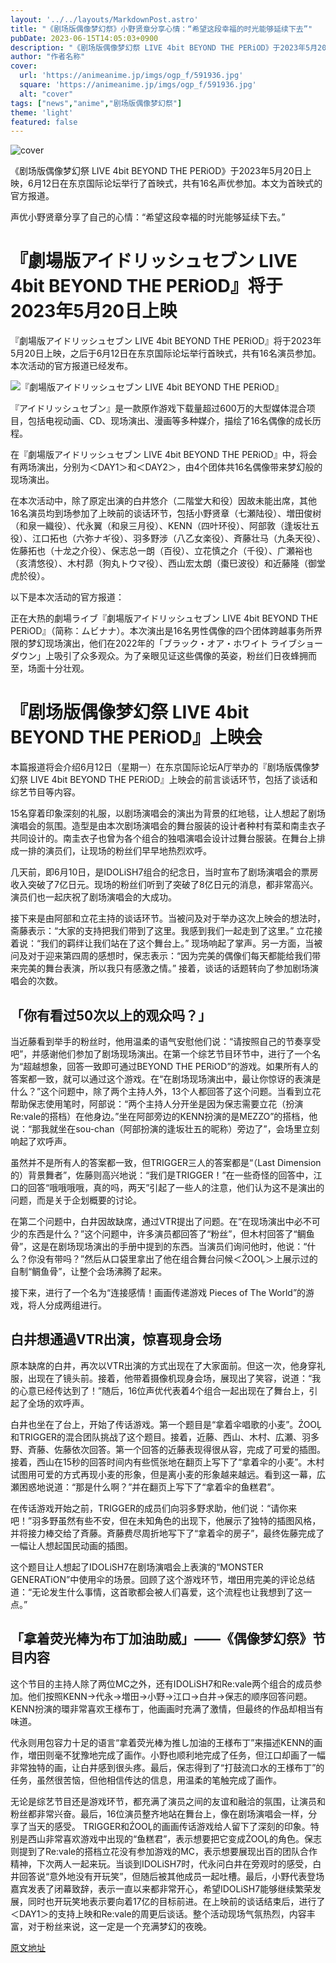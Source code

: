 ```yaml
---
layout: '../../layouts/MarkdownPost.astro'
title: "《剧场版偶像梦幻祭》小野贤章分享心情：“希望这段幸福的时光能够延续下去”"
pubDate: 2023-06-15T14:05:03+0900
description: "《剧场版偶像梦幻祭 LIVE 4bit BEYOND THE PERiOD》于2023年5月20日上映，6月12日在东京国际论坛举行了首映式，共有16名声优参加。本文为首映式的官方报道。"
author: "作者名称"
cover:
  url: 'https://animeanime.jp/imgs/ogp_f/591936.jpg'
  square: 'https://animeanime.jp/imgs/ogp_f/591936.jpg'
  alt: "cover"
tags: ["news","anime","剧场版偶像梦幻祭"]
theme: 'light'
featured: false
---
```


![cover](https://animeanime.jp/imgs/ogp_f/591936.jpg)

《剧场版偶像梦幻祭 LIVE 4bit BEYOND THE PERiOD》于2023年5月20日上映，6月12日在东京国际论坛举行了首映式，共有16名声优参加。本文为首映式的官方报道。

声优小野贤章分享了自己的心情：“希望这段幸福的时光能够延续下去。”

# 『劇場版アイドリッシュセブン LIVE 4bit BEYOND THE PERiOD』将于2023年5月20日上映

『劇場版アイドリッシュセブン LIVE 4bit BEYOND THE PERiOD』将于2023年5月20日上映，之后于6月12日在东京国际论坛举行首映式，共有16名演员参加。本次活动的官方报道已经发布。

![『劇場版アイドリッシュセブン LIVE 4bit BEYOND THE PERiOD』](https://animeanime.jp/imgs/zoom/591946.jpg)

『アイドリッシュセブン』是一款原作游戏下载量超过600万的大型媒体混合项目，包括电视动画、CD、现场演出、漫画等多种媒介，描绘了16名偶像的成长历程。

在『劇場版アイドリッシュセブン LIVE 4bit BEYOND THE PERiOD』中，将会有两场演出，分别为＜DAY1＞和＜DAY2＞，由4个团体共16名偶像带来梦幻般的现场演出。

在本次活动中，除了原定出演的白井悠介（二階堂大和役）因故未能出席，其他16名演员均到场参加了上映前的谈话环节，包括小野贤章（七瀬陆役）、増田俊树（和泉一織役）、代永翼（和泉三月役）、KENN（四叶环役）、阿部敦（逢坂壮五役）、江口拓也（六弥ナギ役）、羽多野涉（八乙女楽役）、斉藤壮马（九条天役）、佐藤拓也（十龙之介役）、保志总一朗（百役）、立花慎之介（千役）、广瀬裕也（亥清悠役）、木村昴（狗丸トウマ役）、西山宏太朗（棗巳波役）和近藤隆（御堂虎於役）。

以下是本次活动的官方报道：

正在大热的劇場ライブ『劇場版アイドリッシュセブン LIVE 4bit BEYOND THE PERiOD』（简称：ムビナナ）。本次演出是16名男性偶像的四个团体跨越事务所界限的梦幻现场演出，他们在2022年的「ブラック・オア・ホワイト ライブショーダウン」上吸引了众多观众。为了亲眼见证这些偶像的英姿，粉丝们日夜蜂拥而至，场面十分壮观。
# 『剧场版偶像梦幻祭 LIVE 4bit BEYOND THE PERiOD』上映会

本篇报道将会介绍6月12日（星期一）在东京国际论坛A厅举办的『剧场版偶像梦幻祭 LIVE 4bit BEYOND THE PERiOD』上映会的前言谈话环节，包括了谈话和综艺节目等内容。

15名穿着印象深刻的礼服，以剧场演唱会的演出为背景的红地毯，让人想起了剧场演唱会的氛围。造型是由本次剧场演唱会的舞台服装的设计者种村有菜和南圭衣子共同设计的。南圭衣子也曾为各个组合的独唱演唱会设计过舞台服装。在舞台上排成一排的演员们，让现场的粉丝们早早地热烈欢呼。

几天前，即6月10日，是IDOLiSH7组合的纪念日，当时宣布了剧场演唱会的票房收入突破了7亿日元。现场的粉丝们听到了突破了8亿日元的消息，都非常高兴。演员们也一起庆祝了剧场演唱会的大成功。

接下来是由阿部和立花主持的谈话环节。当被问及对于举办这次上映会的想法时，斋藤表示：“大家的支持把我们带到了这里。我感到我们一起走到了这里。” 立花接着说：“我们的羁绊让我们站在了这个舞台上。” 现场响起了掌声。另一方面，当被问及对于迎来第四周的感想时，保志表示：“因为完美的偶像们每天都能给我们带来完美的舞台表演，所以我只有感激之情。” 接着，谈话的话题转向了参加剧场演唱会的次数。
## 「你有看过50次以上的观众吗？」
当近藤看到举手的粉丝时，他用温柔的语气安慰他们说：“请按照自己的节奏享受吧”，并感谢他们参加了剧场现场演出。在第一个综艺节目环节中，进行了一个名为“超越想象，回答一致即可通过BEYOND THE PERiOD”的游戏。如果所有人的答案都一致，就可以通过这个游戏。在“在剧场现场演出中，最让你惊讶的表演是什么？”这个问题中，除了两个主持人外，13个人都回答了这个问题。当看到立花帮助保志使用笔时，阿部说：“两个主持人分开坐是因为保志需要立花（扮演Re:vale的搭档）在他身边。”坐在阿部旁边的KENN扮演的是MEZZO”的搭档，他说：“那我就坐在sou-chan（阿部扮演的逢坂壮五的昵称）旁边了”，会场里立刻响起了欢呼声。

虽然并不是所有人的答案都一致，但TRIGGER三人的答案都是“（Last Dimension的）背景舞者”，佐藤则高兴地说：“我们是TRIGGER！”在一些奇怪的回答中，江口的回答“哦哦哦哦，真的吗，两天”引起了一些人的注意，他们认为这不是演出的问题，而是关于企划概要的讨论。

在第二个问题中，白井因故缺席，通过VTR提出了问题。在“在现场演出中必不可少的东西是什么？”这个问题中，许多演员都回答了“粉丝”，但木村回答了“鲷鱼骨”，这是在剧场现场演出的手册中提到的东西。当演员们询问他时，他说：“什么？你没有带吗？”然后从口袋里拿出了他在组合舞台问候＜ŹOOĻ＞上展示过的自制“鲷鱼骨”，让整个会场沸腾了起来。

接下来，进行了一个名为“连接感情！画画传递游戏 Pieces of The World”的游戏，将人分成两组进行。
## 白井想通過VTR出演，惊喜现身会场

原本缺席的白井，再次以VTR出演的方式出现在了大家面前。但这一次，他身穿礼服，出现在了镜头前。接着，他带着摄像机现身会场，展现出了笑容，说道：“我的心意已经传达到了！”随后，16位声优代表着4个组合一起出现在了舞台上，引起了全场的欢呼声。

白井也坐在了台上，开始了传话游戏。第一个题目是“拿着伞唱歌的小麦”。ŹOOĻ和TRIGGER的混合团队挑战了这个题目。接着，近藤、西山、木村、広瀬、羽多野、斉藤、佐藤依次回答。第一个回答的近藤表现得很从容，完成了可爱的插图。接着，西山在15秒的回答时间内有些慌张地在翻页上写下了“拿着伞的小麦”。木村试图用可爱的方式再现小麦的形象，但是离小麦的形象越来越远。看到这一幕，広瀬困惑地说道：“那是什么啊？”并在翻页上写下了“拿着伞的鱼糕君”。

在传话游戏开始之前，TRIGGER的成员们向羽多野求助，他们说：“请你来吧！”羽多野虽然有些不安，但在未知角色的出现下，他展示了独特的插图风格，并将接力棒交给了斉藤。斉藤费尽周折地写下了“拿着伞的房子”，最终佐藤完成了一幅让人想起国民动画的插图。

这个题目让人想起了IDOLiSH7在剧场演唱会上表演的“MONSTER GENERATiON”中使用伞的场景。回顾了这个游戏环节，増田用完美的评论总结道：“无论发生什么事情，这首歌都会被人们喜爱，这个流程也让我想到了这一点。”
## 「拿着荧光棒为布丁加油助威」——《偶像梦幻祭》节目内容

这个节目的主持人除了两位MC之外，还有IDOLiSH7和Re:vale两个组合的成员参加。他们按照KENN→代永→増田→小野→江口→白井→保志的顺序回答问题。KENN扮演的環非常喜欢王様布丁，他画画时充满了激情，但最终的作品却相当有味道。

代永则用包容力十足的语言“拿着荧光棒为推し加油的王様布丁”来描述KENN的画作，増田则毫不犹豫地完成了画作。小野也顺利地完成了任务，但江口却画了一幅非常独特的画，让白井感到很头疼。最后，保志得到了“打鼓流口水的王様布丁”的任务，虽然很苦恼，但他相信传达的信息，用温柔的笔触完成了画作。

无论是综艺节目还是游戏环节，都充满了演员之间的友谊和融洽的氛围，让演员和粉丝都非常兴奋。最后，16位演员整齐地站在舞台上，像在剧场演唱会一样，分享了当天的感受。
TRIGGER和ŹOOĻ的画画传话游戏给人留下了深刻的印象。特别是西山非常喜欢游戏中出现的“鱼糕君”，表示想要把它变成ŹOOĻ的角色。保志则提到了Re:vale的搭档立花没有参加游戏的MC，表示想要展现出百的团队合作精神，下次两人一起来玩。当谈到IDOLiSH7时，代永问白井在旁观时的感受，白井回答说“意外地没有开玩笑”，但随后被其他成员一起吐槽。最后，小野代表登场嘉宾发表了闭幕致辞，表示一直以来都非常开心，希望IDOLiSH7能够继续繁荣发展，同时也开玩笑地表示要向着17亿的目标前进。在上映前的谈话结束后，进行了＜DAY1＞的支持上映和Re:vale的周更后谈话。整个活动现场气氛热烈，内容丰富，对于粉丝来说，这一定是一个充满梦幻的夜晚。

  [原文地址](https://animeanime.jp/article/2023/06/15/77937.html)